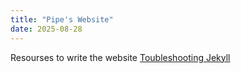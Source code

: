 ```yaml
---
title: "Pipe's Website"
date: 2025-08-28
---
```

Resourses to write the website [Toubleshooting Jekyll](https://docs.github.com/en/pages/setting-up-a-github-pages-site-with-jekyll/troubleshooting-jekyll-build-errors-for-github-pages-sites)
